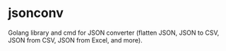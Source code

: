 # jsonconv
Golang library and cmd for JSON converter (flatten JSON, JSON to CSV, JSON from CSV, JSON from Excel, and more).
